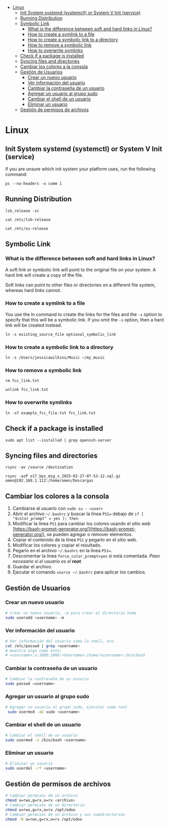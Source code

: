 <!-- TOC -->
* [Linux](#linux)
  * [Init System  systemd (systemctl) or System V Init (service)](#init-system--systemd-systemctl-or-system-v-init-service)
  * [Running Distribution](#running-distribution)
  * [Symbolic Link](#symbolic-link)
    * [What is the difference between soft and hard links in Linux?](#what-is-the-difference-between-soft-and-hard-links-in-linux)
    * [How to create a symlink to a file](#how-to-create-a-symlink-to-a-file)
    * [How to create a symbolic link to a directory](#how-to-create-a-symbolic-link-to-a-directory)
    * [How to remove a symbolic link](#how-to-remove-a-symbolic-link)
    * [How to overwrite symlinks](#how-to-overwrite-symlinks)
  * [Check if a package is installed](#check-if-a-package-is-installed)
  * [Syncing files and directories](#syncing-files-and-directories)
  * [Cambiar los colores a la consola](#cambiar-los-colores-a-la-consola)
  * [Gestión de Usuarios](#gestión-de-usuarios)
    * [Crear un nuevo usuario](#crear-un-nuevo-usuario)
    * [Ver información del usuario](#ver-información-del-usuario)
    * [Cambiar la contraseña de un usuario](#cambiar-la-contraseña-de-un-usuario)
    * [Agregar un usuario al grupo sudo](#agregar-un-usuario-al-grupo-sudo)
    * [Cambiar el shell de un usuario](#cambiar-el-shell-de-un-usuario)
    * [Eliminar un usuario](#eliminar-un-usuario)
  * [Gestión de permisos de archivos](#gestión-de-permisos-de-archivos)
<!-- TOC -->

# Linux

## Init System  systemd (systemctl) or System V Init (service)

If you are unsure which init system your platform uses, run the following command:

`ps --no-headers -o comm 1`

## Running Distribution

`lsb_release -sc`

`cat /etc/lsb-release`

`cat /etc/os-release`

## Symbolic Link

### What is the difference between soft and hard links in Linux?

A soft link or symbolic link will point to the original file on your system. A hard link will create a copy of the file.

Soft links can point to other files or directories on a different file system, whereas hard links cannot.

### How to create a symlink to a file

You use the ln command to create the links for the files and the `-s` option to specify that this will be a symbolic link. If you omit the `-s`
option, then a hard link will be created instead.

`ln -s existing_source_file optional_symbolic_link`

### How to create a symbolic link to a directory

`ln -s /Users/jessicawilkins/Music ~/my_music`

### How to remove a symbolic link

`rm fcc_link.txt`

`unlink fcc_link.txt`

### How to overwrite symlinks

`ln -sf example_fcc_file.txt fcc_link.txt`

## Check if a package is installed
`sudo apt list --installed | grep openssh-server`

## Syncing files and directories
`rsync -av /source /destination`

`rsync -azP o17_bps_mig_x_2025-02-27-07-53-12.sql.gz omen@192.168.1.112:/home/omen/Descargas`

## Cambiar los colores a la consola
1. Cambiarse al usuario con `sudo su - <user>`
2. Abrir el archivo `~/.bashrc` y buscar la línea `PS1=` debajo de `if [ "$color_prompt" = yes ]; then`
3. Modificar la línea `PS1` para cambiar los colores usando el sitio web [https://bash-prompt-generator.org/](https://bash-prompt-generator.org/), se pueden agregar o remover elementos.
4. Copiar el contenido de la línea `PS1` y pegarlo en el sitio web.
5. Modificar los colores y copiar el resultado.
6. Pegarlo en el archivo `~/.bashrc` en la línea `PS1=`.
7. Descomentar la línea `force_color_prompt=yes` si está comentada. _Paso necesario si el usuario es el **root**._
8. Guardar el archivo.
9. Ejecutar el comando `source ~/.bashrc` para aplicar los cambios.

## Gestión de Usuarios

### Crear un nuevo usuario
```bash
# Crear un nuevo usuario, -m para crear el directorio home
sudo useradd <username> -m
```

### Ver información del usuario
```bash
# Ver información del usuario como la shell, etc.
cat /etc/passwd | grep <username>
# muestra algo como esto:
# <username>:x:1000:1000:<Username>:/home/<username>:/bin/bash
````

### Cambiar la contraseña de un usuario
```bash
# Cambiar la contraseña de un usuario
sudo passwd <username>
```

### Agregar un usuario al grupo sudo
```bash 
# Agregar un usuario al grupo sudo, ejecutar como root
 sudo usermod -aG sudo <username>
```


### Cambiar el shell de un usuario
```bash
# Cambiar el shell de un usuario
sudo usermod -s /bin/bash <username>
```

### Eliminar un usuario
```bash
# Eliminar un usuario
sudo userdel -rf <username>
```

## Gestión de permisos de archivos
```bash
# Cambiar permisos de un archivo
chmod u=rwx,g=rx,o=rx <archivo>
# Cambiar permisos de un directorio
chmod u=rwx,g=rx,o=rx /opt/odoo
# Cambiar permisos de un archivo y sus subdirectorios
chmod -R u=rwx,g=rx,o=rx /opt/odoo
```